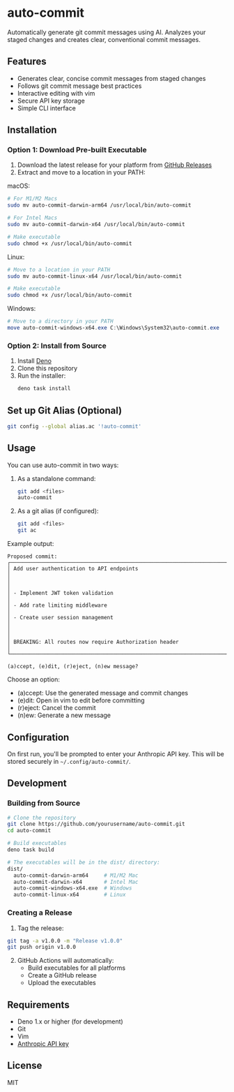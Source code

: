 # auto-commit

Automatically generate git commit messages using AI. Analyzes your staged changes and creates clear, conventional commit messages.

## Features

- Generates clear, concise commit messages from staged changes
- Follows git commit message best practices
- Interactive editing with vim
- Secure API key storage
- Simple CLI interface

## Installation

### Option 1: Download Pre-built Executable

1. Download the latest release for your platform from [GitHub Releases](https://github.com/yourusername/auto-commit/releases)
2. Extract and move to a location in your PATH:

macOS:
```bash
# For M1/M2 Macs
sudo mv auto-commit-darwin-arm64 /usr/local/bin/auto-commit

# For Intel Macs
sudo mv auto-commit-darwin-x64 /usr/local/bin/auto-commit

# Make executable
sudo chmod +x /usr/local/bin/auto-commit
```

Linux:
```bash
# Move to a location in your PATH
sudo mv auto-commit-linux-x64 /usr/local/bin/auto-commit

# Make executable
sudo chmod +x /usr/local/bin/auto-commit
```

Windows:
```powershell
# Move to a directory in your PATH
move auto-commit-windows-x64.exe C:\Windows\System32\auto-commit.exe
```

### Option 2: Install from Source

1. Install [Deno](https://deno.land/#installation)
2. Clone this repository
3. Run the installer:
    ```sh
    deno task install
    ```

## Set up Git Alias (Optional)

```bash
git config --global alias.ac '!auto-commit'
```

## Usage

You can use auto-commit in two ways:

1. As a standalone command:
    ```sh
    git add <files>
    auto-commit
    ```

2. As a git alias (if configured):
    ```sh
    git add <files>
    git ac
    ```

Example output:
```
Proposed commit:
┌────────────────────────────────────────────────────────────────────────┐
│ Add user authentication to API endpoints                               │
│                                                                        │
│ - Implement JWT token validation                                       │
│ - Add rate limiting middleware                                         │
│ - Create user session management                                       │
│                                                                        │
│ BREAKING: All routes now require Authorization header                  │
└────────────────────────────────────────────────────────────────────────┘

(a)ccept, (e)dit, (r)eject, (n)ew message?
```

Choose an option:
- (a)ccept: Use the generated message and commit changes
- (e)dit: Open in vim to edit before committing
- (r)eject: Cancel the commit
- (n)ew: Generate a new message

## Configuration

On first run, you'll be prompted to enter your Anthropic API key. This will be stored securely in `~/.config/auto-commit/`.

## Development

### Building from Source

```bash
# Clone the repository
git clone https://github.com/yourusername/auto-commit.git
cd auto-commit

# Build executables
deno task build

# The executables will be in the dist/ directory:
dist/
  auto-commit-darwin-arm64     # M1/M2 Mac
  auto-commit-darwin-x64       # Intel Mac
  auto-commit-windows-x64.exe  # Windows
  auto-commit-linux-x64        # Linux
```

### Creating a Release

1. Tag the release:
```bash
git tag -a v1.0.0 -m "Release v1.0.0"
git push origin v1.0.0
```

2. GitHub Actions will automatically:
   - Build executables for all platforms
   - Create a GitHub release
   - Upload the executables

## Requirements

- Deno 1.x or higher (for development)
- Git
- Vim
- [Anthropic API key](https://console.anthropic.com/account/keys)

## License

MIT
